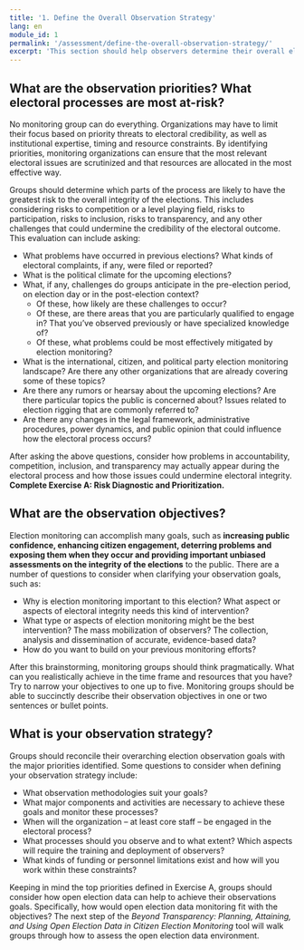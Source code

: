 ```yaml
---
title: '1. Define the Overall Observation Strategy'
lang: en
module_id: 1
permalink: '/assessment/define-the-overall-observation-strategy/'
excerpt: 'This section should help observers determine their overall election monitoring objectives if they have not done so already. Once observers are clear what parts of the process are most crucial to their monitoring effort, only then can they start to consider how to incorporate open data into such an effort. Observer organizations should have a well-defined overall strategy first before pursuing open election data collection and analysis.'
---
```


## What are the observation priorities? What electoral processes are most at-risk?

No monitoring group can do everything. Organizations may have to limit their focus based on priority threats to electoral credibility, as well as institutional expertise, timing and resource constraints. By identifying priorities, monitoring organizations can ensure that the most relevant electoral issues are scrutinized and that resources are allocated in the most effective way.

Groups should determine which parts of the process are likely to have the greatest risk to the overall integrity of the elections. This includes considering risks to competition or a level playing field, risks to participation, risks to inclusion, risks to transparency, and any other challenges that could undermine the credibility of the electoral outcome. This evaluation can include asking:

- What problems have occurred in previous elections? What kinds of electoral complaints, if any, were filed or reported?
- What is the political climate for the upcoming elections?
- What, if any, challenges do groups anticipate in the pre-election period, on election day or in the post-election context?
  - Of these, how likely are these challenges to occur?
  - Of these, are there areas that you are particularly qualified to engage in? That you’ve observed previously or have specialized knowledge of?
  - Of these, what problems could be most effectively mitigated by election monitoring?
- What is the international, citizen, and political party election monitoring landscape? Are there any other organizations that are already covering some of these topics?
- Are there any rumors or hearsay about the upcoming elections? Are there particular topics the public is concerned about? Issues related to election rigging that are commonly referred to?
- Are there any changes in the legal framework, administrative procedures, power dynamics, and public opinion that could influence how the electoral process occurs?

After asking the above questions, consider how problems in accountability, competition, inclusion, and transparency may actually appear during the electoral process and how those issues could undermine electoral integrity. **Complete Exercise A: Risk Diagnostic and Prioritization.**

## What are the observation objectives?

Election monitoring can accomplish many goals, such as **increasing public confidence, enhancing citizen engagement, deterring problems and exposing them when they occur and providing important unbiased assessments on the integrity of the elections** to the public. There are a number of questions to consider when clarifying your observation goals, such as:

- Why is election monitoring important to this election? What aspect or aspects of electoral integrity needs this kind of intervention?
- What type or aspects of election monitoring might be the best intervention? The mass mobilization of observers? The collection, analysis and dissemination of accurate, evidence-based data?
- How do you want to build on your previous monitoring efforts?

After this brainstorming, monitoring groups should think pragmatically. What can you realistically achieve in the time frame and resources that you have? Try to narrow your objectives to one up to five. Monitoring groups should be able to succinctly describe their observation objectives in one or two sentences or bullet points.

## What is your observation strategy?

Groups should reconcile their overarching election observation goals with the major priorities identified. Some questions to consider when defining your observation strategy include:

- What observation methodologies suit your goals?
- What major components and activities are necessary to achieve these goals and monitor these processes?
- When will the organization – at least core staff – be engaged in the electoral process?
- What processes should you observe and to what extent? Which aspects will require the training and deployment of observers?
- What kinds of funding or personnel limitations exist and how will you work within these constraints?

Keeping in mind the top priorities defined in Exercise A, groups should consider how open election data can help to achieve their observations goals. Specifically, how would open election data monitoring fit with the objectives? The next step of the _Beyond Transparency: Planning, Attaining, and Using Open Election Data in Citizen Election Monitoring_ tool will walk groups through how to assess the open election data environment.
